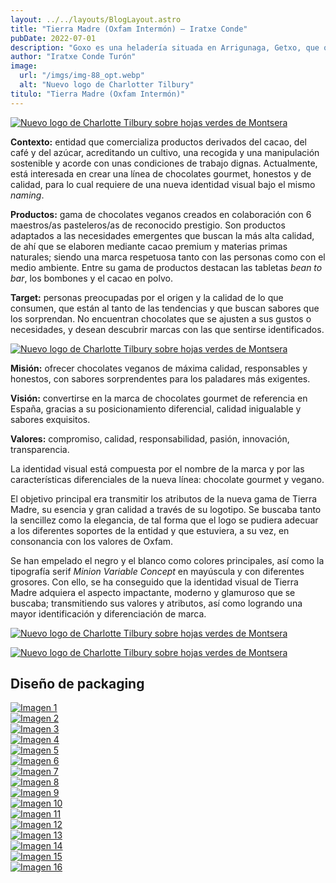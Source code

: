 ```yaml
---
layout: ../../layouts/BlogLayout.astro
title: "Tierra Madre (Oxfam Intermón) – Iratxe Conde"
pubDate: 2022-07-01
description: "Goxo es una heladería situada en Arrigunaga, Getxo, que ofrece helados y dulces de origen natural y respetuosos con el medio ambiente. Con una misión de calidad y compromiso, Goxo se dirige a quienes buscan productos innovadores y sabores sorprendentes, brindando una experiencia única en un entorno costero idílico."
author: "Iratxe Conde Turón"
image:
  url: "/imgs/img-88_opt.webp"
  alt: "Nuevo logo de Charlotter Tilbury"
titulo: "Tierra Madre (Oxfam Intermón)"
---
```


[![Nuevo logo de Charlotte Tilbury sobre hojas verdes de Montsera](/imgs/img-88.webp "Nuevo logo de Charlotter Tilbury")](/imgs/img-88.webp)

**Contexto:** entidad que comercializa productos derivados del cacao, del café y del azúcar, acreditando un cultivo, una recogida y una manipulación sostenible y acorde con unas condiciones de trabajo dignas. Actualmente, está interesada en crear una línea de chocolates gourmet, honestos y de calidad, para lo cual requiere de una nueva identidad visual bajo el mismo _naming_.

**Productos:** gama de chocolates veganos creados en colaboración con 6 maestros/as pasteleros/as de reconocido prestigio. Son productos adaptados a las necesidades emergentes que buscan la más alta calidad, de ahí que se elaboren mediante cacao premium y materias primas naturales; siendo una marca respetuosa tanto con las personas como con el medio ambiente. Entre su gama de productos destacan las tabletas _bean to bar_, los bombones y el cacao en polvo.

**Target:** personas preocupadas por el origen y la calidad de lo que consumen, que están al tanto de las tendencias y que buscan sabores que los sorprendan. No encuentran chocolates que se ajusten a sus gustos o necesidades, y desean descubrir marcas con las que sentirse identificados.

<div class="flex-container">
  <div class="flex-item">

[![Nuevo logo de Charlotte Tilbury sobre hojas verdes de Montsera](/imgs/img-202.webp "Nuevo logo de Charlotter Tilbury")](/imgs/img-202.webp)

  </div>
  <div class="flex-item">

**Misión:** ofrecer chocolates veganos de máxima calidad, responsables y honestos, con sabores sorprendentes para los paladares más exigentes.

**Visión:** convertirse en la marca de chocolates gourmet de referencia en España, gracias a su posicionamiento diferencial, calidad inigualable y sabores exquisitos.

**Valores:** compromiso, calidad, responsabilidad, pasión, innovación, transparencia.

  </div>
</div>

<div class="flex-container">
  <div class="flex-item">

La identidad visual está compuesta por el nombre de la marca y por las características diferenciales de la nueva línea: chocolate gourmet y vegano.

El objetivo principal era transmitir los atributos de la nueva gama de Tierra Madre, su esencia y gran calidad a través de su logotipo. Se buscaba tanto la sencillez como la elegancia, de tal forma que el logo se pudiera adecuar a los diferentes soportes de la entidad y que estuviera, a su vez, en consonancia con los valores de Oxfam.

Se han empelado el negro y el blanco como colores principales, así como la tipografía serif _Minion Variable Concept_ en mayúscula y con diferentes grosores. Con ello, se ha conseguido que la identidad visual de Tierra Madre adquiera el aspecto impactante, moderno y glamuroso que se buscaba; transmitiendo sus valores y atributos, así como logrando una mayor identificación y diferenciación de marca.

  </div>
  <div class="flex-item">

[![Nuevo logo de Charlotte Tilbury sobre hojas verdes de Montsera](/imgs/img-223.webp "Nuevo logo de Charlotter Tilbury")](/imgs/img-223.webp)

  </div>
</div>

[![Nuevo logo de Charlotte Tilbury sobre hojas verdes de Montsera](/imgs/img-89.webp "Nuevo logo de Charlotter Tilbury")](/imgs/img-89.webp)

## Diseño de packaging

<div class="grid-4-container" id="gallery">
  <div class="grid-item">
    <a href="/imgs/img-190.webp" data-pswp-width="2000" data-pswp-height="2000">
      <img src="/imgs/img-190.webp" alt="Imagen 1"/>
    </a>
  </div>
  <div class="grid-item">
    <a href="/imgs/img-191.webp" data-pswp-width="2000" data-pswp-height="2000">
      <img src="/imgs/img-191.webp" alt="Imagen 2"/>
    </a>
  </div>
  <div class="grid-item">
    <a href="/imgs/img-192.webp" data-pswp-width="2000" data-pswp-height="2000">
      <img src="/imgs/img-192.webp" alt="Imagen 3"/>
    </a>
  </div>
  <div class="grid-item">
    <a href="/imgs/img-193.webp" data-pswp-width="2000" data-pswp-height="2000">
      <img src="/imgs/img-193.webp" alt="Imagen 4"/>
    </a>
  </div>
  <div class="grid-item">
    <a href="/imgs/img-194.webp" data-pswp-width="2000" data-pswp-height="2000">
      <img src="/imgs/img-194.webp" alt="Imagen 5"/>
    </a>
  </div>
  <div class="grid-item">
    <a href="/imgs/img-195.webp" data-pswp-width="2000" data-pswp-height="2000">
      <img src="/imgs/img-195.webp" alt="Imagen 6"/>
    </a>
  </div>
  <div class="grid-item">
    <a href="/imgs/img-196.webp" data-pswp-width="2000" data-pswp-height="2000">
      <img src="/imgs/img-196.webp" alt="Imagen 7"/>
    </a>
  </div>
  <div class="grid-item">
    <a href="/imgs/img-197.webp" data-pswp-width="2000" data-pswp-height="2000">
      <img src="/imgs/img-197.webp" alt="Imagen 8"/>
    </a>
  </div>
  <div class="grid-item">
    <a href="/imgs/img-198.webp" data-pswp-width="2000" data-pswp-height="2000">
      <img src="/imgs/img-198.webp" alt="Imagen 9"/>
    </a>
  </div>
  <div class="grid-item">
    <a href="/imgs/img-199.webp" data-pswp-width="2000" data-pswp-height="2000">
      <img src="/imgs/img-199.webp" alt="Imagen 10"/>
    </a>
  </div>
  <div class="grid-item">
    <a href="/imgs/img-200.webp" data-pswp-width="2000" data-pswp-height="2000">
      <img src="/imgs/img-200.webp" alt="Imagen 11"/>
    </a>
  </div>
  <div class="grid-item">
    <a href="/imgs/img-201.webp" data-pswp-width="2000" data-pswp-height="2000">
      <img src="/imgs/img-201.webp" alt="Imagen 12"/>
    </a>
  </div>
  <div class="grid-item">
    <a href="/imgs/img-90.webp" data-pswp-width="2000" data-pswp-height="2000">
      <img src="/imgs/img-90.webp" alt="Imagen 13"/>
    </a>
  </div>
  <div class="grid-item">
    <a href="/imgs/img-129.webp" data-pswp-width="2000" data-pswp-height="2000">
      <img src="/imgs/img-129.webp" alt="Imagen 14"/>
    </a>
  </div>
  <div class="grid-item">
    <a href="/imgs/img-128.webp" data-pswp-width="2000" data-pswp-height="2000">
      <img src="/imgs/img-128.webp" alt="Imagen 15"/>
    </a>
  </div>
  <div class="grid-item">
    <a href="/imgs/img-91.webp" data-pswp-width="2000" data-pswp-height="2000">
      <img src="/imgs/img-91.webp" alt="Imagen 16"/>
    </a>
  </div>
</div>
